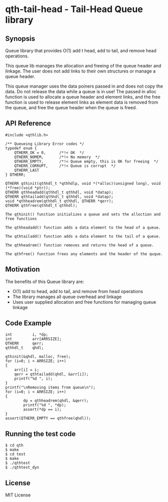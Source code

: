 # qth-tail-head - Tail-Head Queue library

## Synopsis
Queue library that provides O(1) add t head, add to tail, and remove head operations.

This queue lib manages the allocation and freeing of the queue header and linkage.
The user does not add links to their own structures or manage a queue header.

This queue manager uses the data poiners passed in and does not copy the data.
Do not release the data while a queue is in use! 
The passed in alloc function is used to allocate a queue header and 
element links, and the free function is used to release element links as 
element data is removed from the queue, and free the queue header when the
queue is freed.

## API Reference
```
#include <qthlib.h>

/** Queueing Library Error codes */
typedef enum {
    QTHERR_OK = 0,      /*!< OK  */
    QTHERR_NOMEM,       /*!< No memory  */
    QTHERR_EMPTY,       /*!< Queue empty, this is OK for freeing  */
    QTHERR_CORRUPT,     /*!< Queue is corrupt  */
    QTHERR_LAST
} QTHERR;

QTHERR qthinit(qthhdl_t *qthhdlp, void *(*alloc)(unsigned long), void (*free)(void *ptr));
QTHERR qthheadadd(qthhdl_t qthhdl, void *datap);
QTHERR qthtailadd(qthhdl_t qthhdl, void *datap);
void *qthheadrem(qthhdl_t qthhdl, QTHERR *qerr);
QTHERR qthfree(qthhdl_t qthhdl);

The qthinit() function initializes a queue and sets the alloction and free functions

The qthheadadd() function adds a data element to the head of a queue.

The qthtailadd() function adds a data element to the tail of a queue.

The qthheadrem() function removes and returns the head of a queue.

The qthfree() function frees any elements and the header of the quque.

```
## Motivation
The benefits of this Queue library are:
  - O(1) add to head, add to tail, and remove from head operations
  - The library manages all queue overhead and linkage
  - Uses user supplied allocation and free functions for managing queue linkage

## Code Example
```
int         i, *dp;
int         arr[ARRSIZE];
QTHERR      qerr;
qthhdl_t    qhdl;

qthinit(&qhdl, malloc, free);
for (i=0; i < ARRSIZE; i++)
{
    arr[i] = i;
    qerr = qthtailadd(qhdl, &arr[i]);
    printf("%d ", i);
}
printf("\nRemoving items from queue\n");
for (i=0; i < ARRSIZE; i++)
{
        dp = qthheadrem(qhdl, &qerr);
        printf("%d ", *dp);
        assert(*dp == i);
}
assert(QTHERR_EMPTY == qthfree(qhdl));
```
## Running the test code
```
$ cd qth
$ make
$ cd test
$ make
$ ./qthtest
$ ./qthtest_dyn
```
## License
MIT License
